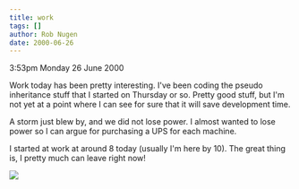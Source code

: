 ```yaml
---
title: work
tags: []
author: Rob Nugen
date: 2000-06-26
---
```


<p class=date>3:53pm Monday 26 June 2000</p>

<p>Work today has been pretty interesting.  I've been coding the pseudo inheritance stuff that I started on Thursday or so.  Pretty good stuff, but I'm not yet at a point where I can see for sure that it will save development time.

<p>A storm just blew by, and we did not lose power.  I almost wanted to lose power so I can argue for purchasing a UPS for each machine.

<p>I started at work at around 8 today (usually I'm here by 10).  The great thing is, I pretty much can leave right now!

<p><img src="/images/rob/wL-ROB.gif">

